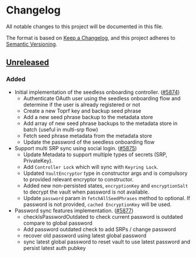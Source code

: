 # Changelog

All notable changes to this project will be documented in this file.

The format is based on [Keep a Changelog](https://keepachangelog.com/en/1.0.0/),
and this project adheres to [Semantic Versioning](https://semver.org/spec/v2.0.0.html).

## [Unreleased]

### Added

- Initial implementation of the seedless onboarding controller. ([#5874](https://github.com/MetaMask/core/pull/5874))
  - Authenticate OAuth user using the seedless onboarding flow and determine if the user is already registered or not
  - Create a new Toprf key and backup seed phrase
  - Add a new seed phrase backup to the metadata store
  - Add array of new seed phrase backups to the metadata store in batch (useful in multi-srp flow)
  - Fetch seed phrase metadata from the metadata store
  - Update the password of the seedless onboarding flow
- Support multi SRP sync using social login. ([#5875](https://github.com/MetaMask/core/pull/5875))
  - Update Metadata to support multiple types of secrets (SRP, PrivateKey).
  - Add `Controller Lock` which will sync with `Keyring Lock`.
  - Updated `VaultEncryptor` type in constructor args and is compulsory to provided relevant encryptor to constructor.
  - Added new non-persisted states, `encryptionKey` and `encryptionSalt` to decrypt the vault when password is not available.
  - Update `password` param in `fetchAllSeedPhrases` method to optional. If password is not provided, `cached EncryptionKey` will be used.
- Password sync features implementation. ([#5877](https://github.com/MetaMask/core/pull/5877))
  - checkIsPasswordOutdated to check current password is outdated compare to global password
  - Add password outdated check to add SRPs / change password
  - recover old password using latest global password
  - sync latest global password to reset vault to use latest password and persist latest auth pubkey

[Unreleased]: https://github.com/MetaMask/core/
